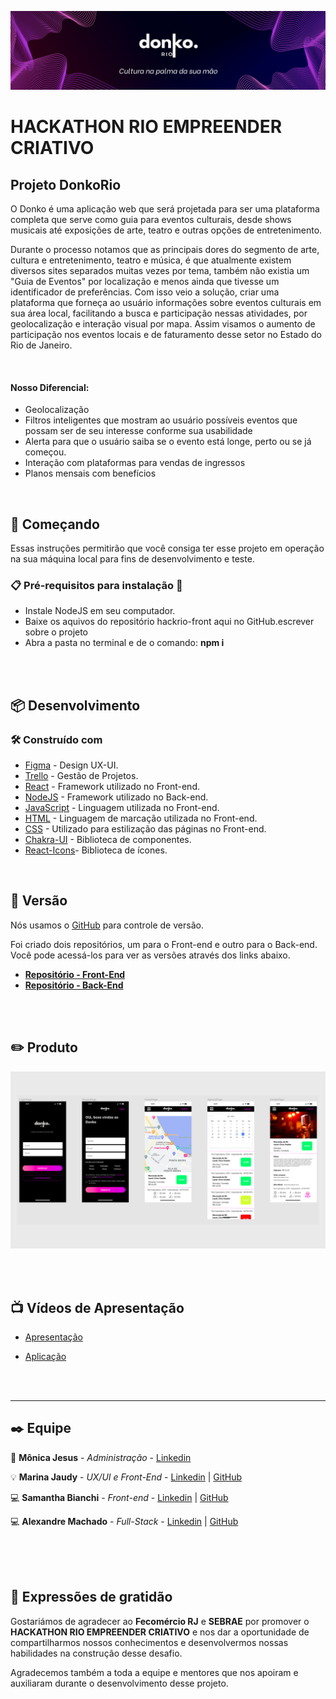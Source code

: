 <p align="center">
    <img src="./src/assets/banner-readme.png">
</p>

# **HACKATHON RIO EMPREENDER CRIATIVO**

## **Projeto DonkoRio**

O Donko é uma aplicação web que será projetada para ser uma plataforma completa que serve como guia para eventos culturais, desde shows musicais até exposições de arte, teatro e outras opções de entretenimento.

Durante o processo notamos que as principais dores do segmento de arte, cultura e entretenimento, teatro e música, é que atualmente existem diversos sites separados muitas vezes por tema, também não existia um "Guia de Eventos" por localização e menos ainda que tivesse um identificador de preferências. Com isso veio a solução, criar uma plataforma que forneça ao usuário informações sobre eventos culturais em sua área local, facilitando a busca e participação nessas atividades, por geolocalização e interação visual por mapa. Assim visamos o aumento de participação nos eventos locais e de faturamento desse setor no Estado do Rio de Janeiro.

<br>

#### **Nosso Diferencial:**
* Geolocalização
* Filtros inteligentes que mostram ao usuário possíveis eventos que possam ser de seu interesse conforme sua usabilidade
* Alerta para que o usuário saiba se o evento está longe, perto ou se já começou.
* Interação com plataformas para vendas de ingressos
* Planos mensais com benefícios


<br>

## 🚀 **Começando**

Essas instruções permitirão que você consiga ter esse projeto em operação na sua máquina local para fins de desenvolvimento e teste.

### 📋 Pré-requisitos para instalação 🔧

* Instale NodeJS em seu computador.
* Baixe os aquivos do repositório hackrio-front aqui no GitHub.escrever sobre o projeto
* Abra a pasta no terminal e de o comando: **npm i**
<br>
<br>

## 📦 **Desenvolvimento**

### 🛠️ Construído com

* [Figma](https://www.figma.com/) - Design UX-UI.
* [Trello](https://trello.com/) - Gestão de Projetos.
* [React](https://pt-br.reactjs.org) - Framework utilizado no Front-end.
* [NodeJS](https://nodejs.org/pt-br/docs/) - Framework utilizado no Back-end.
* [JavaScript](https://developer.mozilla.org/pt-BR/docs/Web/JavaScript) - Linguagem utilizada no Front-end.
* [HTML](https://developer.mozilla.org/pt-BR/docs/Web/HTML) - Linguagem de marcação utilizada no Front-end.
* [CSS](https://developer.mozilla.org/pt-BR/docs/Web/CSS) - Utilizado para estilização das páginas no Front-end.
* [Chakra-UI](https://chakra-ui.com) - Biblioteca de componentes.
* [React-Icons](https://react-icons.github.io/react-icons/)- Biblioteca de ícones.

<br>

## 📌 **Versão**

Nós usamos o [GitHub](https://github.com/) para controle de versão. 

Foi criado dois repositórios, um para o Front-end e outro para o Back-end. Você pode acessá-los para ver as versões através dos links abaixo.

* [**Repositório - Front-End**](https://github.com/SahBianchi/hackrio-front)
* [**Repositório - Back-End**](https://github.com/Afmjuniors/donko-back)

<br>
<br>

## ✏️ **Produto**

<p align="center">
    <img src="./src/assets/aplicacao.png" width="700" height="auto">
</p>

<br>
<br>

## 📺 **Vídeos de Apresentação**

* <a href="#">Apresentação</a>

* <a href="#">Aplicação</a>

<br>
<br>

---
## ✒️ **Equipe**

🚀 **Mônica Jesus** - *Administração* - [Linkedin](https://www.linkedin.com/in/monicajprado)

💡 **Marina Jaudy** - *UX/UI e Front-End* - [Linkedin](https://www.linkedin.com/in/marina-jaudy/) | [GitHub](https://github.com/marinajaudy)

💻 **Samantha Bianchi** - *Front-end* - [Linkedin](https://www.linkedin.com/in/sahbianchi/) | [GitHub](https://github.com/SahBianchi)

💻 **Alexandre Machado** - *Full-Stack* - [Linkedin](https://www.linkedin.com/in/afmjuniors/) | [GitHub](https://github.com/Afmjuniors)

<br>
<br>
<br>

## 🎁 **Expressões de gratidão**

Gostariámos de agradecer ao **Fecomércio RJ** e **SEBRAE** por promover o **HACKATHON RIO EMPREENDER CRIATIVO** e nos dar a oportunidade de compartilharmos nossos conhecimentos e desenvolvermos nossas habilidades na construção desse desafio.

Agradecemos também a toda a equipe e mentores que nos apoiram e auxiliaram durante o desenvolvimento desse projeto.
<br>

